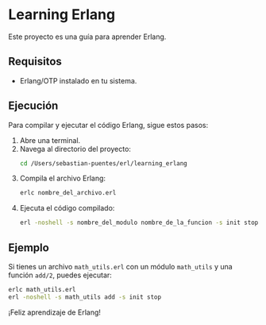 # Learning Erlang

Este proyecto es una guía para aprender Erlang.

## Requisitos

- Erlang/OTP instalado en tu sistema.

## Ejecución

Para compilar y ejecutar el código Erlang, sigue estos pasos:

1. Abre una terminal.
2. Navega al directorio del proyecto:
    ```sh
    cd /Users/sebastian-puentes/erl/learning_erlang
    ```
3. Compila el archivo Erlang:
    ```sh
    erlc nombre_del_archivo.erl
    ```
4. Ejecuta el código compilado:
    ```sh
    erl -noshell -s nombre_del_modulo nombre_de_la_funcion -s init stop
    ```

## Ejemplo

Si tienes un archivo `math_utils.erl` con un módulo `math_utils` y una función `add/2`, puedes ejecutar:

```sh
erlc math_utils.erl
erl -noshell -s math_utils add -s init stop
```

¡Feliz aprendizaje de Erlang!